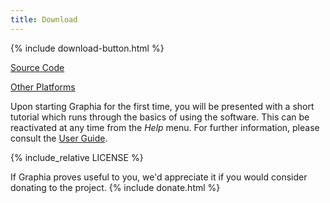 ```yaml
---
title: Download
---
```


{% include download-button.html %}

<div class="downloads">
<p><a href="{{site.downloads.source}}">Source Code</a></p>
<p><a id="show-other-platforms" href="#">Other Platforms</a></p>
</div>

<script>
document.getElementById("show-other-platforms").onclick =
function()
{
    show("graphia-for-windows");
    show("graphia-for-macos");
    show("graphia-for-linux");
    hide("show-other-platforms");
};
</script>

Upon starting Graphia for the first time, you will be presented with a short tutorial which runs through the basics of using the software. This can be reactivated at any time from the _Help_ menu. For further information, please consult the [User Guide]({{site.baseurl}}/userguide.html).

<div class="license">
{% include_relative LICENSE %}
</div>

If Graphia proves useful to you, we'd appreciate it if you would consider donating to the project.
{% include donate.html %}

